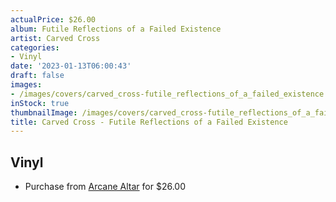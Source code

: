 ```yaml
---
actualPrice: $26.00
album: Futile Reflections of a Failed Existence
artist: Carved Cross
categories:
- Vinyl
date: '2023-01-13T06:00:43'
draft: false
images:
- /images/covers/carved_cross-futile_reflections_of_a_failed_existence.jpg
inStock: true
thumbnailImage: /images/covers/carved_cross-futile_reflections_of_a_failed_existence-thumb.jpg
title: Carved Cross - Futile Reflections of a Failed Existence
---
```


## Vinyl
* Purchase from [Arcane Altar](https://arcanealtar.bigcartel.com/product/carved-cross-futile-reflections-of-a-failed-existence-12-lp) for $26.00
